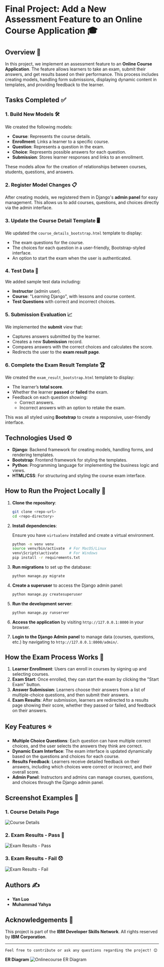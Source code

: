 
# Final Project: Add a New Assessment Feature to an Online Course Application 🎓

## Overview 🌟

In this project, we implement an assessment feature to an **Online Course Application**. The feature allows learners to take an exam, submit their answers, and get results based on their performance. This process includes creating models, handling form submissions, displaying dynamic content in templates, and providing feedback to the learner.

## Tasks Completed ✅

### 1. **Build New Models** 🛠️
We created the following models:
- **Course**: Represents the course details.
- **Enrollment**: Links a learner to a specific course.
- **Question**: Represents a question in the exam.
- **Choice**: Represents possible answers for each question.
- **Submission**: Stores learner responses and links to an enrollment.

These models allow for the creation of relationships between courses, students, questions, and answers.

### 2. **Register Model Changes** 📋
After creating models, we registered them in Django's **admin panel** for easy management. This allows us to add courses, questions, and choices directly via the admin interface.

### 3. **Update the Course Detail Template** 🖥️
We updated the `course_details_bootstrap.html` template to display:
- The exam questions for the course.
- The choices for each question in a user-friendly, Bootstrap-styled interface.
- An option to start the exam when the user is authenticated.

### 4. **Test Data** 🧪
We added sample test data including:
- **Instructor** (admin user).
- **Course**: "Learning Django", with lessons and course content.
- **Test Questions** with correct and incorrect choices.

### 5. **Submission Evaluation** 📈
We implemented the **submit** view that:
- Captures answers submitted by the learner.
- Creates a new **Submission** record.
- Compares answers with the correct choices and calculates the score.
- Redirects the user to the **exam result page**.

### 6. **Complete the Exam Result Template** 🏆
We created the `exam_result_bootstrap.html` template to display:
- The learner’s **total score**.
- Whether the learner **passed** or **failed** the exam.
- Feedback on each question showing:
  - Correct answers.
  - Incorrect answers with an option to retake the exam.

This was all styled using **Bootstrap** to create a responsive, user-friendly interface.

## Technologies Used ⚙️

- **Django**: Backend framework for creating models, handling forms, and rendering templates.
- **Bootstrap**: Frontend framework for styling the templates.
- **Python**: Programming language for implementing the business logic and views.
- **HTML/CSS**: For structuring and styling the course exam interface.

## How to Run the Project Locally 🚀

1. **Clone the repository**:

   ```bash
   git clone <repo-url>
   cd <repo-directory>
   ```

2. **Install dependencies**:

   Ensure you have `virtualenv` installed and create a virtual environment.

   ```bash
   python -m venv venv
   source venv/bin/activate  # For MacOS/Linux
   venv\Scripts\activate     # For Windows
   pip install -r requirements.txt
   ```

3. **Run migrations** to set up the database:

   ```bash
   python manage.py migrate
   ```

4. **Create a superuser** to access the Django admin panel:

   ```bash
   python manage.py createsuperuser
   ```

5. **Run the development server**:

   ```bash
   python manage.py runserver
   ```

6. **Access the application** by visiting `http://127.0.0.1:8000` in your browser.

7. **Login to the Django Admin panel** to manage data (courses, questions, etc.) by navigating to `http://127.0.0.1:8000/admin/`.

## How the Exam Process Works 📝

1. **Learner Enrollment**: Users can enroll in courses by signing up and selecting courses.
2. **Exam Start**: Once enrolled, they can start the exam by clicking the "Start Exam" button.
3. **Answer Submission**: Learners choose their answers from a list of multiple-choice questions, and then submit their answers.
4. **Exam Results**: After submission, learners are redirected to a results page showing their score, whether they passed or failed, and feedback on their answers.

## Key Features ⭐

- **Multiple Choice Questions**: Each question can have multiple correct choices, and the user selects the answers they think are correct.
- **Dynamic Exam Interface**: The exam interface is updated dynamically based on the questions and choices for each course.
- **Results Feedback**: Learners receive detailed feedback on their answers, including which choices were correct or incorrect, and their overall score.
- **Admin Panel**: Instructors and admins can manage courses, questions, and choices through the Django admin panel.

## Screenshot Examples 📸

### 1. **Course Details Page**
![Course Details](screenshots/course_details.png)

### 2. **Exam Results - Pass** 🎉
![Exam Results - Pass](screenshots/exam_results_pass.png)

### 3. **Exam Results - Fail** 😞
![Exam Results - Fail](screenshots/exam_results_fail.png)

## Authors ✍️

- **Yan Luo**
- **Muhammad Yahya**

## Acknowledgements 🤝

This project is part of the **IBM Developer Skills Network**. All rights reserved by **IBM Corporation**.

---
```
Feel free to contribute or ask any questions regarding the project! 😊
```
**ER Diagram**
![Onlinecourse ER Diagram](https://github.com/ibm-developer-skills-network/final-cloud-app-with-database/blob/master/static/media/course_images/onlinecourse_app_er.png)
